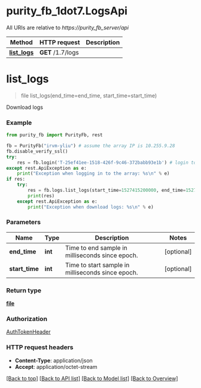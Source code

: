 # purity_fb_1dot7.LogsApi

All URIs are relative to *https://purity_fb_server/api*

Method | HTTP request | Description
------------- | ------------- | -------------
[**list_logs**](LogsApi.md#list_logs) | **GET** /1.7/logs | 


# **list_logs**
> file list_logs(end_time=end_time, start_time=start_time)



Download logs

### Example 
```python
from purity_fb import PurityFb, rest

fb = PurityFb("irvm-yliu") # assume the array IP is 10.255.9.28
fb.disable_verify_ssl()
try:
    res = fb.login('T-25ef41ee-1518-426f-9c46-372babb93e1b') # login to the array with your API_TOKEN
except rest.ApiException as e:
    print("Exception when logging in to the array: %s\n" % e)
if res:
    try:
        res = fb.logs.list_logs(start_time=1527415200000, end_time=1527415200000)
        print(res)
    except rest.ApiException as e:
        print("Exception when download logs: %s\n" % e)
```

### Parameters

Name | Type | Description  | Notes
------------- | ------------- | ------------- | -------------
 **end_time** | **int**| Time to end sample in milliseconds since epoch. | [optional] 
 **start_time** | **int**| Time to start sample in milliseconds since epoch. | [optional] 

### Return type

[**file**](file.md)

### Authorization

[AuthTokenHeader](index.md#AuthTokenHeader)

### HTTP request headers

 - **Content-Type**: application/json
 - **Accept**: application/octet-stream

[[Back to top]](#) [[Back to API list]](index.md#endpoint-properties) [[Back to Model list]](index.md#documentation-for-models) [[Back to Overview]](index.md)

